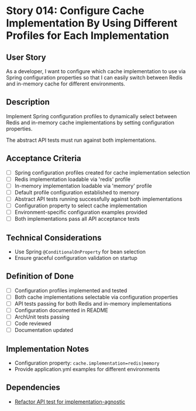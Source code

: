 # Story 014: Configure Cache Implementation By Using Different Profiles for Each Implementation

## User Story
As a developer, I want to configure which cache implementation to use via Spring configuration properties
so that I can easily switch between Redis and in-memory cache for different environments.

## Description
Implement Spring configuration profiles to dynamically select between Redis and in-memory cache implementations
by setting configuration properties.

The abstract API tests must run against both implementations.

## Acceptance Criteria
- [ ] Spring configuration profiles created for cache implementation selection
- [ ] Redis implementation loadable via 'redis' profile
- [ ] In-memory implementation loadable via 'memory' profile
- [ ] Default profile configuration established to memory
- [ ] Abstract API tests running successfully against both implementations
- [ ] Configuration property to select cache implementation
- [ ] Environment-specific configuration examples provided
- [ ] Both implementations pass all API acceptance tests

## Technical Considerations
- Use Spring `@ConditionalOnProperty` for bean selection
- Ensure graceful configuration validation on startup

## Definition of Done
- [ ] Configuration profiles implemented and tested
- [ ] Both cache implementations selectable via configuration properties
- [ ] API tests passing for both Redis and in-memory implementations
- [ ] Configuration documented in README
- [ ] ArchUnit tests passing
- [ ] Code reviewed
- [ ] Documentation updated

## Implementation Notes
- Configuration property: `cache.implementation=redis|memory`
- Provide application.yml examples for different environments

## Dependencies
- [Refactor API test for implementation-agnostic](013-refactor-api-test-for-implementation-agnostic-test.md)
